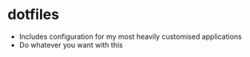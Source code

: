 # dotfiles

- Includes configuration for my most heavily customised applications
- Do whatever you want with this

